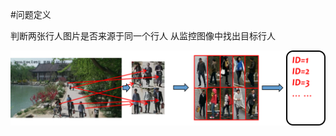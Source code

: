 #问题定义

判断两张行人图片是否来源于同一个行人
从监控图像中找出目标行人

![image](https://github.com/ffeiDing/ffeiDing.github.io/blob/master/img/1.png)

